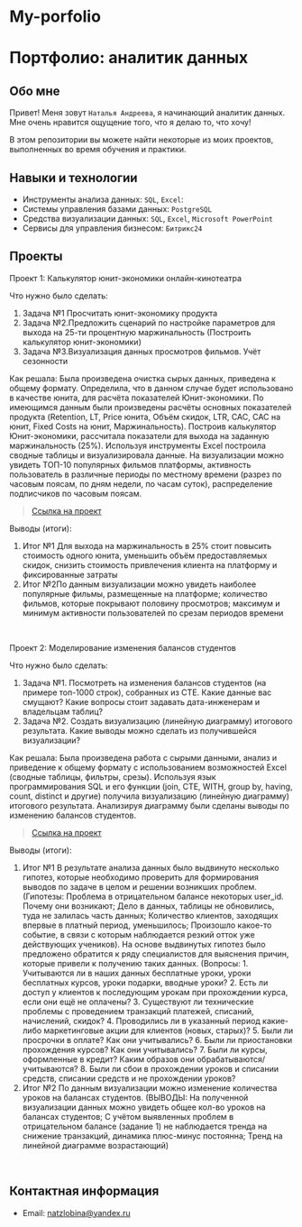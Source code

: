 # My-porfolio
# Портфолио: аналитик данных

## Обо мне 

Привет! Меня зовут ``Наталья Андреева``, я начинающий аналитик данных. Мне очень нравится ощущение того, что я делаю то, что хочу!

В этом репозитории вы можете найти некоторые из моих проектов, выполненных во время обучения и практики.
<br>

## Навыки и технологии
- Инструменты анализа данных: ``SQL``, ``Excel``: 
- Системы управления базами данных:  ``PostgreSQL``
- Средства визуализации данных: ``SQL``, ``Excel``, ``Microsoft PowerPoint``
- Сервисы для управления бизнесом: ``Битрикс24``

## Проекты
<p> Проект 1: Калькулятор юнит-экономики онлайн-кинотеатра</p>
<p>Что нужно было сделать:<p>
<ol>
  <li>Задача №1  Просчитать юнит-экономику продукта</li>
  <li>Задача №2.Предложить сценарий по настройке параметров для выхода на 25-ти процентную маржинальность (Построить калькулятор юнит-экономики)</li>
  <li>Задача №3.Визуализация данных просмотров фильмов. Учёт сезонности</li>
</ol>

<p>Как решала: Была произведена очистка сырых данных, приведена к общему формату. Определила, что в данном случае будет использовано в качестве юнита, для расчёта показателей Юнит-экономики. По имеющимся данным были произведены расчёты основных показателей продукта (Retention, LT, Price юнита, Объём скидок, LTR, CAC, CAC на юнит, Fixed Costs на юнит, Маржинальность). Построив калькулятор Юнит-экономики, рассчитала показатели для выхода на заданную маржинальность (25%).
Используя инструменты Excel построила сводные таблицы и визуализировала данные. На визуализации можно увидеть ТОП-10 популярных фильмов платформы, активность пользователь в различные периоды по местному времени (разрез по часовым поясам, по дням недели, по часам суток), распределение подписчиков по часовым поясам.
<p>


> <a href="https://docs.google.com/spreadsheets/d/1Uaqw0fgi5iI0yFuci8gzyWJwQWkn0GUr/edit#gid=1580081179">Ссылка на проект</a>
  

<p>Выводы (итоги):<p>
<ol>
  <li>Итог №1 Для выхода на маржинальность в 25% стоит повысить стоимость одного юнита, уменьшить объём предоставляемых скидок, снизить стоимость привлечения клиента на платформу и фиксированные затраты</li>
  <li>Итог №2По данным визуализации можно увидеть наиболее популярные фильмы, размещенные на платформе; количество фильмов, которые покрывают половину просмотров; максимум и минимум активности пользователей по срезам периодов времени</li>
</ol>
<br> 

<p> Проект 2: Моделирование изменения балансов студентов</p>
<p>Что нужно было сделать:<p>
<ol>
  <li>Задача №1.  Посмотреть на изменения балансов студентов (на примере топ-1000 строк), собранных из CTE. Какие данные вас смущают? Какие вопросы стоит задавать дата-инженерам и владельцам таблиц?</li>
  <li>Задача №2. Создать визуализацию (линейную диаграмму) итогового результата. Какие выводы можно сделать из получившейся визуализации?</li>
  </ol>

<p>Как решала: Была произведена работа с сырыми данными, анализ и приведение к общему формату с использованием возможностей Excel (сводные таблицы, фильтры, срезы).  Используя язык программирования SQL и его функции (join, CTE, WITH, group by, having, count, distinct и другие) получила визуализацию (линейную диаграмму) итогового результата. Анализируя диаграмму были сделаны выводы по изменению балансов студентов.
<p>


> <a href="https://docs.google.com/spreadsheets/d/1cUjM7F8UqdjhOjzOMwxe1j3qI-PONAnz/edit#gid=873322141">Ссылка на проект</a>
  

<p>Выводы (итоги):<p>
<ol>
  <li>Итог №1 В результате анализа данных было выдвинуто несколько гипотез, которые необходимо проверить для формирования выводов по задаче в целом и решении возникших проблем. (Гипотезы: Проблема в отрицательном балансе некоторых user_id. Почему они возникают; Дело в данных, таблицы не обновились, туда не залилась часть данных; Количество клиентов, заходящих впервые в платный период, уменьшилось; Произошло какое-то событие, в связи с которым наблюдается резкий отток уже действующих учеников). На основе выдвинутых гипотез было предложено обратится к ряду специалистов для выяснения причин, которые привели к получению таких данных. (Вопросы: 1. Учитываются ли в наших данных бесплатные уроки, уроки бесплатных курсов, уроки подарки, вводные уроки? 2. Есть ли доступ у клиентов к последующим урокам при прохождении курса, если они ещё не оплачены? 3. Существуют ли технические проблемы с проведением транзакций платежей, списаний, начислений, скидок? 4. Проводились ли в указанный период какие-либо маркетинговые акции для клиентов (новых, старых)? 5. Были ли просрочки в оплате? Как они учитывались? 6. Были ли приостановки прохождения курсов? Как они учитывались? 7. Были ли курсы, оформленные в кредит? Каким образов они обрабатываются/учитываются? 8. Были ли сбои в прохождении уроков и списании средств, списании средств и не прохождении уроков?</li>
  <li>Итог №2 По данным визуализации можно изменение количества уроков на балансах студентов. (ВЫВОДЫ: На полученной визуализации данных можно увидеть общее кол-во уроков на балансах студентов; С учётом выявленных проблем в отрицательном балансе (задание 1) не наблюдается тренда на снижение транзакций, динамика плюс-минус постоянна; Тренд на линейной диаграмме возрастающий)</li>
</ol>
<br> 

## Контактная информация
- Email: natzlobina@yandex.ru

